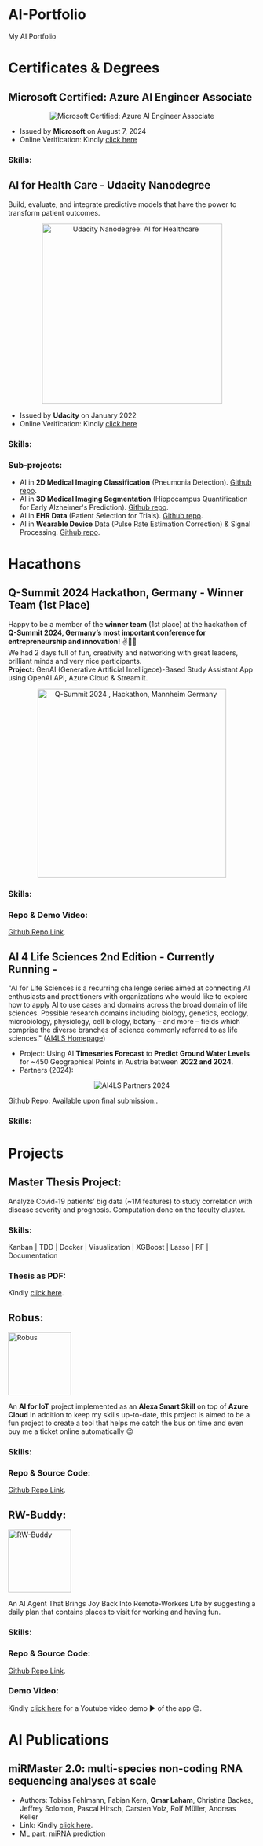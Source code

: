 # AI-Portfolio
My AI Portfolio

# Certificates & Degrees
## Microsoft Certified: Azure AI Engineer Associate
<p align="center">
    <img src="imgs/Microsoft-Certified-AI-102.png" alt="Microsoft Certified: Azure AI Engineer Associate" />
</p>

* Issued by **Microsoft** on August 7, 2024
* Online Verification: Kindly [click here](https://learn.microsoft.com/en-us/users/omarlaham-5718/credentials/b2c859d73c2256f8?ref=https%3A%2F%2Fwww.linkedin.com%2F)

### Skills:


## AI for Health Care - Udacity Nanodegree
Build, evaluate, and integrate predictive models that have the power to transform patient outcomes.
<p align="center">
    <img src="imgs/ai_4_healthcare_udacity_nanodeg.png" width="367" alt="Udacity Nanodegree: AI for Healthcare" />
</p>

* Issued by **Udacity** on January 2022
* Online Verification: Kindly [click here](https://www.udacity.com/certificate/KUP26G3J)

### Skills:


### Sub-projects:
* AI in **2D Medical Imaging Classification** (Pneumonia Detection). [Github repo](https://github.com/OmarLaham/udacity-healthcare-ai-2d-imaging-pneumonia).
* AI in **3D Medical Imaging Segmentation** (Hippocampus Quantification for Early Alzheimer's Prediction). [Github repo](https://github.com/OmarLaham/udacity-healthcare-ai-3d-imaging-alzheimer).
* AI in **EHR Data** (Patient Selection for Trials). [Github repo](https://github.com/OmarLaham/udacity-healthcare-ai-ehr).
* AI in **Wearable Device** Data (Pulse Rate Estimation Correction) & Signal Processing. [Github repo](https://github.com/OmarLaham/udacity-healthcare-ai-wearable).

# Hacathons

## Q-Summit 2024 Hackathon, Germany - Winner Team (1st Place)
Happy to be a member of the **winner team** (1st place) at the hackathon of **Q-Summit 2024, Germany’s most important conference for entrepreneurship and innovation!** ✌️🥳🥳
<br />
We had 2 days full of fun, creativity and networking with great leaders, brilliant minds and very nice participants.
<br />
**Project:** GenAI (Generative Artificial Intelligece)-Based Study Assistant App using OpenAI API, Azure Cloud & Streamlit.
<br />
<p align="center">
	<img src="imgs/qsummit_hackathon_image.jpeg" width="384" height="384" alt="Q-Summit 2024 , Hackathon, Mannheim Germany">
</p>

### Skills:


### Repo & Demo Video:
[Github Repo Link](https://github.com/OmarLaham/QSummit-2024-Hackathon-Caupona/tree/main).

## AI 4 Life Sciences 2nd Edition - Currently Running -
"AI for Life Sciences is a recurring challenge series aimed at connecting AI enthusiasts and practitioners with organizations who would like to explore how to apply AI to use cases and domains across the broad domain of life sciences. Possible research domains including biology, genetics, ecology, microbiology, physiology, cell biology, botany – and more – fields which comprise the diverse branches of science commonly referred to as life sciences." ([AI4LS Homepage](https://ai4lifesciences.com/about/))

* Project: Using AI **Timeseries Forecast** to **Predict Ground Water Levels** for ~450 Geographical Points in Austria between **2022 and 2024**.
* Partners (2024):

<p align="center">
	<img src="imgs/AI4LS_partners_2024.png" width="" height="" alt="AI4LS Partners 2024" />
</p>
Github Repo: Available upon final submission..

### Skills:


# Projects

## Master Thesis Project:
Analyze Covid-19 patients’ big data (~1M features) to study correlation with disease severity and prognosis. Computation done on the faculty cluster.

### Skills:
Kanban | TDD | Docker | Visualization | XGBoost | Lasso | RF | Documentation

### Thesis as PDF:
Kindly [click here](files/Master_Thesis_CORSAAR_Final_01.02.2022.pdf).

## Robus:
<img src="imgs/robus_logo.png" width="128" height="128" alt="Robus" />

An **AI for IoT** project implemented as an **Alexa Smart Skill** on top of **Azure Cloud**
In addition to keep my skills up-to-date, this project is aimed to be a fun project to create a tool that helps me catch the bus on time and even buy me a ticket online automatically 😉

### Skills:


### Repo & Source Code:
[Github Repo Link](https://github.com/OmarLaham/Robus).

## RW-Buddy:
<img src="imgs/rw_buddy_logo.png" width="128" height="128" alt="RW-Buddy" />

An AI Agent That Brings Joy Back Into Remote-Workers Life by suggesting a daily plan that contains places to visit for working and having fun.

### Skills:


### Repo & Source Code:
[Github Repo Link](https://github.com/OmarLaham/RW-Buddy).

### Demo Video:
Kindly [click here](https://youtu.be/fnhrjF15kyQ) for a Youtube video demo ▶️ of the app 😊.

# AI Publications

## miRMaster 2.0: multi-species non-coding RNA sequencing analyses at scale
* Authors: Tobias Fehlmann, Fabian Kern, **Omar Laham**, Christina Backes, Jeffrey Solomon, Pascal Hirsch, Carsten Volz, Rolf Müller, Andreas Keller
* Link: Kindly [click here](https://academic.oup.com/nar/article/49/W1/W397/6238409).
* ML part: miRNA prediction
<br /><br />
